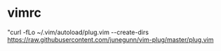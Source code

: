 # vimrc
"curl -fLo ~/.vim/autoload/plug.vim --create-dirs  https://raw.githubusercontent.com/junegunn/vim-plug/master/plug.vim
